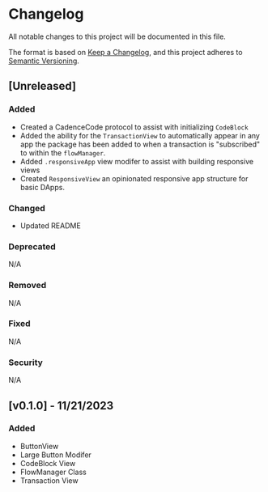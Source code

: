 # Changelog

All notable changes to this project will be documented in this file.

The format is based on [Keep a Changelog](https://keepachangelog.com/en/1.0.0/),
and this project adheres to [Semantic Versioning](https://semver.org/spec/v2.0.0.html).

## [Unreleased]

### Added

- Created a CadenceCode protocol to assist with initializing `CodeBlock`
- Added the ability for the `TransactionView` to automatically appear in any app the package has been added to when a transaction is "subscribed" to within the `flowManager`.
- Added `.responsiveApp` view modifer to assist with building responsive views
- Created `ResponsiveView` an opinionated responsive app structure for basic DApps.

### Changed

- Updated README

### Deprecated

N/A

### Removed

N/A

### Fixed

N/A

### Security

N/A

## [v0.1.0] - 11/21/2023

### Added

- ButtonView
- Large Button Modifer
- CodeBlock View
- FlowManager Class
- Transaction View
